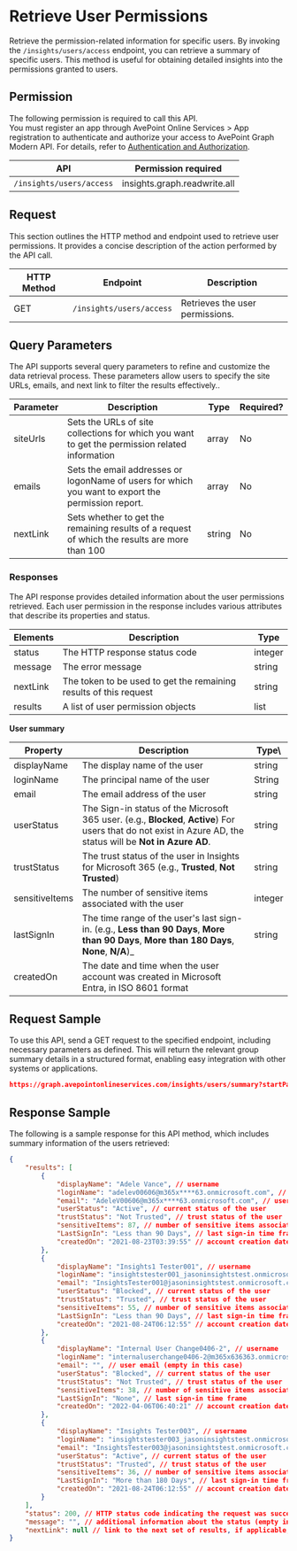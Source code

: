 # Retrieve User Permissions

Retrieve the permission-related information for specific users. By invoking the `/insights/users/access` endpoint, you can retrieve a summary of specific users. This method is useful for obtaining detailed insights into the permissions granted to users. 

## Permission 

The following permission is required to call this API.  
You must register an app through AvePoint Online Services > App registration to authenticate and authorize your access to AvePoint Graph Modern API. For details, refer to [Authentication and Authorization](https://learn.avepoint.com/docs/Use-AvePoint-Graph-Modern-API.html#authentication-and-authorization).

| API     | Permission required | 
|-------------------|---------------|
| `/insights/users/access` | insights.graph.readwrite.all |

## Request 

This section outlines the HTTP method and endpoint used to retrieve user permissions. It provides a concise description of the action performed by the API call. 

| HTTP Method | Endpoint | Description |
| --- | --- | --- |
| GET | `/insights/users/access` | Retrieves the user permissions. |


## Query Parameters

The API supports several query parameters to refine and customize the data retrieval process. These parameters allow users to specify the site URLs, emails, and next link to filter the results effectively..


| Parameter  | Description                                                                 | Type   | Required? |
|------------|-----------------------------------------------------------------------------|--------|-----------|
| siteUrls | Sets the URLs of site collections for which you want to get the permission related information | array  | No        |
| emails | Sets the email addresses or logonName of users for which you want to export the permission report. | array  | No        |
| nextLink | Sets whether to get the remaining results of a request of which the results are more than 100 | string | No        |


[we have logonName Loginname and principal name? which one is it?]: # 

### Responses

The API response provides detailed information about the user permissions retrieved. Each user permission in the response includes various attributes that describe its properties and status.

| Elements | Description                                      | Type    |
|----------|--------------------------------------------------|---------|
| status   | The HTTP response status code                    | integer |
| message  | The error message                             | string  |
| nextLink | The token to be used to get the remaining results of this request | string  |
| results   | A list of user permission objects               | list   |

**User summary**

| Property         | Description                                                                 |Type\
|------------------|-----------------------------------------------------------------------------|------|
| displayName    | The display name of the user                                                | string|
| loginName      | The principal name of the user                                      | String|
| email          | The email address of the user                                               | string|
| userStatus     | The Sign-in status of the Microsoft 365 user. (e.g., **Blocked**, **Active**) For users that do not exist in Azure AD, the status will be **Not in Azure AD**.                     | string|
| trustStatus    | The trust status of the user in Insights for Microsoft 365 (e.g., **Trusted**, **Not Trusted**)                     | string|
| sensitiveItems | The number of sensitive items associated with the user                      |integer|
| lastSignIn     | The time range of the user's last sign-in. (e.g., **Less than 90 Days**, **More than 90 Days**, **More than 180 Days**, **None**, **N/A**)_            |string|
| createdOn      | The date and time when the user account was created in Microsoft Entra, in ISO 8601 format     |


## Request Sample

To use this API, send a GET request to the specified endpoint, including necessary parameters as defined. This will return the relevant group summary details in a structured format, enabling easy integration with other systems or applications. 

```json
https://graph.avepointonlineservices.com/insights/users/summary?startPage=1&pageSize=50
```

## Response Sample  

The following is a sample response for this API method, which includes summary information of the users retrieved: 

```json
{
    "results": [
        {
            "displayName": "Adele Vance", // username
            "loginName": "adelev00606@m365x****63.onmicrosoft.com", // user principal name
            "email": "AdeleV00606@m365x****63.onmicrosoft.com", // user email
            "userStatus": "Active", // current status of the user
            "trustStatus": "Not Trusted", // trust status of the user
            "sensitiveItems": 87, // number of sensitive items associated with the user
            "LastSignIn": "Less than 90 Days", // last sign-in time frame
            "createdOn": "2021-08-23T03:39:55" // account creation date and time
        },
        {
            "displayName": "Insights1 Tester001", // username
            "loginName": "insightstester001_jasoninsightstest.onmicrosoft.com#ext#@m365x636363.onmicrosoft.com", // user principal name
            "email": "InsightsTester001@jasoninsightstest.onmicrosoft.com", // user email
            "userStatus": "Blocked", // current status of the user
            "trustStatus": "Trusted", // trust status of the user
            "sensitiveItems": 55, // number of sensitive items associated with the user
            "LastSignIn": "Less than 90 Days", // last sign-in time frame
            "createdOn": "2021-08-24T06:12:55" // account creation date and time
        },
        {
            "displayName": "Internal User Change0406-2", // username
            "loginName": "internaluserchange0406-2@m365x636363.onmicrosoft.com", // user principal name
            "email": "", // user email (empty in this case)
            "userStatus": "Blocked", // current status of the user
            "trustStatus": "Not Trusted", // trust status of the user
            "sensitiveItems": 38, // number of sensitive items associated with the user
            "LastSignIn": "None", // last sign-in time frame
            "createdOn": "2022-04-06T06:40:21" // account creation date and time
        },
        {
            "displayName": "Insights Tester003", // username
            "loginName": "insightstester003_jasoninsightstest.onmicrosoft.com#ext#@m365x636363.onmicrosoft.com", // user principal name
            "email": "InsightsTester003@jasoninsightstest.onmicrosoft.com", // user email
            "userStatus": "Active", // current status of the user
            "trustStatus": "Trusted", // trust status of the user
            "sensitiveItems": 36, // number of sensitive items associated with the user
            "LastSignIn": "More than 180 Days", // last sign-in time frame
            "createdOn": "2021-08-24T06:12:55" // account creation date and time
        }
    ],
    "status": 200, // HTTP status code indicating the request was successful
    "message": "", // additional information about the status (empty in this case)
    "nextLink": null // link to the next set of results, if applicable; null if there are no more results
}
```